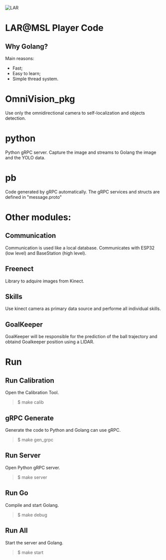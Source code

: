 ![LAR](https://github.com/MSL-LAR-MinhoTeam/2TDP/blob/main/Images/git_msl_player.png)
# LAR@MSL Player Code 

## Why Golang?
Main reasons:
- Fast;
- Easy to learn;
- Simple thread system.

# OmniVision_pkg
Use only the omnidirectional camera to self-localization and objects detection. 

# python
Python gRPC server. Capture the image and streams to Golang the image and the YOLO data.

# pb
Code generated by gRPC automatically.
The gRPC services and structs are defined in "message.proto"

# Other modules:
## Communication
Communication is used like a local database. Communicates with ESP32 (low level) and BaseStation (high level).

## Freenect
Library to adquire images from Kinect.

## Skills
Use kinect camera as primary data source and performe all individual skills.

## GoalKeeper
GoalKeeper will be responsible for the prediction of the ball trajectory and obtaind Goalkeeper position using a LIDAR.


# Run
## Run Calibration
Open the Calibration Tool.
> $ make calib

## gRPC Generate 
Generate the code to Python and Golang can use gRPC.
> $ make gen_grpc

## Run Server 
Open Python gRPC server.
> $ make server

## Run Go
Compile and start Golang.
> $ make debug

## Run All
Start the server and Golang.
> $ make start
